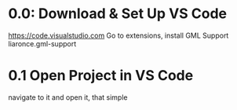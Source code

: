 # 0.0: Download & Set Up VS Code
https://code.visualstudio.com
Go to extensions, install GML Support
liaronce.gml-support
# 0.1 Open Project in VS Code
navigate to it and open it, that simple